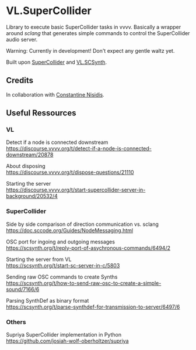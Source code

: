 # VL.SuperCollider

Library to execute basic SuperCollider tasks in vvvv.
Basically a wrapper around *sclang* that generates simple commands to control the SuperCollider audio server.

Warning: Currently in development! Don't expect any gentle waltz yet.

Built upon [SuperCollider](https://vvvv.org) and [VL.SCSynth](https://github.com/cnisidis/VL.SCSynth).

## Credits
In collaboration with [Constantine Nisidis](https://www.nisidis.com/).

## Useful Ressources

### VL

Detect if a node is connected downstream<br />
https://discourse.vvvv.org/t/detect-if-a-node-is-connected-downstream/20878

About disposing<br />
https://discourse.vvvv.org/t/dispose-questions/21110

Starting the server<br />
https://discourse.vvvv.org/t/start-supercollider-server-in-background/20532/4

### SuperCollider

Side by side comparison of direction communication vs. sclang<br />
https://doc.sccode.org/Guides/NodeMessaging.html

OSC port for ingoing and outgoing messages<br />
https://scsynth.org/t/reply-port-of-asychronous-commands/6494/2

Starting the server from VL<br />
https://scsynth.org/t/start-sc-server-in-c/5803

Sending raw OSC commands to create Synths<br />
https://scsynth.org/t/how-to-send-raw-osc-to-create-a-simple-sound/7166/6

Parsing SynthDef as binary format<br />
https://scsynth.org/t/parse-synthdef-for-transmission-to-server/6497/6

### Others

Supriya SuperCollider implementation in Python<br />
https://github.com/josiah-wolf-oberholtzer/supriya